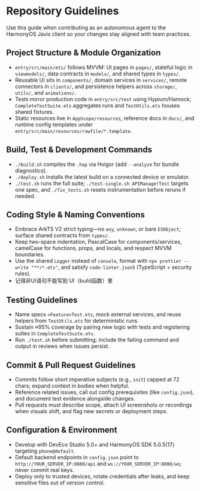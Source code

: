 # Repository Guidelines
Use this guide when contributing as an autonomous agent to the HarmonyOS Javis client so your changes stay aligned with team practices.

## Project Structure & Module Organization
- `entry/src/main/ets/` follows MVVM: UI pages in `pages/`, stateful logic in `viewmodels/`, data contracts in `models/`, and shared types in `types/`.
- Reusable UI sits in `components/`, domain services in `services/`, remote connectors in `clients/`, and persistence helpers across `storage/`, `utils/`, and `animations/`.
- Tests mirror production code in `entry/src/test` using Hypium/Hamock; `CompleteTestSuite.ets` aggregates runs and `TestUtils.ets` houses shared fixtures.
- Static resources live in `AppScope/resources`, reference docs in `docs/`, and runtime config templates under `entry/src/main/resources/rawfile/*.template`.

## Build, Test & Development Commands
- `./build.sh` compiles the `.hap` via Hvigor (add `--analyze` for bundle diagnostics).
- `./deploy.sh` installs the latest build on a connected device or emulator.
- `./test.sh` runs the full suite; `./test-single.sh APIManagerTest` targets one spec, and `./fix_tests.sh` resets instrumentation before reruns if needed.

## Coding Style & Naming Conventions
- Embrace ArkTS V2 strict typing—no `any`, `unknown`, or bare `ESObject`; surface shared contracts from `types/`.
- Keep two-space indentation, PascalCase for components/services, camelCase for functions, props, and locals, and respect MVVM boundaries.
- Use the shared `Logger` instead of `console`, format with `npx prettier --write "**/*.ets"`, and satisfy `code-linter.json5` (TypeScript + security rules).
- 记得非UI语句不能写到 UI（build函数）里

## Testing Guidelines
- Name specs `<Feature>Test.ets`, mock external services, and reuse helpers from `TestUtils.ets` for deterministic runs.
- Sustain ≈95% coverage by pairing new logic with tests and registering suites in `CompleteTestSuite.ets`.
- Run `./test.sh` before submitting; include the failing command and output in reviews when issues persist.

## Commit & Pull Request Guidelines
- Commits follow short imperative subjects (e.g., `init`) capped at 72 chars; expand context in bodies when helpful.
- Reference related issues, call out config prerequisites (like `config.json`), and document test evidence alongside changes.
- Pull requests must describe scope, attach UI screenshots or recordings when visuals shift, and flag new secrets or deployment steps.

## Configuration & Environment
- Develop with DevEco Studio 5.0+ and HarmonyOS SDK 5.0.5(17) targeting `phone@default`.
- Default backend endpoints in `config.json` point to `http://YOUR_SERVER_IP:8080/api` and `ws://YOUR_SERVER_IP:8080/ws`; never commit real keys.
- Deploy only to trusted devices, rotate credentials after leaks, and keep sensitive files out of version control.
